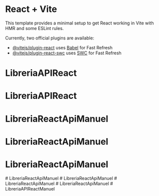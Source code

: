 # React + Vite

This template provides a minimal setup to get React working in Vite with HMR and some ESLint rules.

Currently, two official plugins are available:

- [@vitejs/plugin-react](https://github.com/vitejs/vite-plugin-react/blob/main/packages/plugin-react/README.md) uses [Babel](https://babeljs.io/) for Fast Refresh
- [@vitejs/plugin-react-swc](https://github.com/vitejs/vite-plugin-react-swc) uses [SWC](https://swc.rs/) for Fast Refresh
# LibreriaAPIReact
# LibreriaAPIReact
# LibreriaReactApiManuel
# LibreriaReactApiManuel
# LibreriaReactApiManuel
#   L i b r e r i a R e a c t A p i M a n u e l  
 #   L i b r e r i a R e a c t A p i M a n u e l  
 #   L i b r e r i a R e a c t A p i M a n u e l  
 #   L i b r e r i a R e a c t A p i M a n u e l  
 #   L i b r e r i a A P I R e a c t M a n u e l  
 
